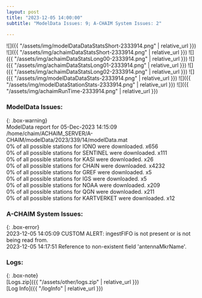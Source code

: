 ```yaml
---
layout: post
title: "2023-12-05 14:00:00"
subtitle: "ModelData Issues: 9; A-CHAIM System Issues: 2"

---
```


![]({{ "/assets/img/modelDataDataStatsShort-2333914.png" | relative_url }})
![]({{ "/assets/img/achaimDataStatsShort-2333914.png" | relative_url }})
![]({{ "/assets/img/achaimDataStatsLong00-2333914.png" | relative_url }})
![]({{ "/assets/img/achaimDataStatsLong01-2333914.png" | relative_url }})
![]({{ "/assets/img/achaimDataStatsLong02-2333914.png" | relative_url }})
![]({{ "/assets/img/modelDataDataStats-2333914.png" | relative_url }})
![]({{ "/assets/img/modelDataStationStats-2333914.png" | relative_url }})
![]({{ "/assets/img/achaimRunTime-2333914.png" | relative_url }})


### ModelData Issues:  
  
{: .box-warning}  
 ModelData report for 05-Dec-2023 14:15:09   
 /home/chaim/ACHAIM_SERVER/A-CHAIM/modelData/2023/339/14/modelData.mat   
 0% of all possible stations for IONO were downloaded. x656   
 0% of all possible stations for SENTINEL were downloaded. x111   
 0% of all possible stations for KASI were downloaded. x26   
 0% of all possible stations for CHAIN were downloaded. x4232   
 0% of all possible stations for GREF were downloaded. x5   
 0% of all possible stations for IGS were downloaded. x5   
 0% of all possible stations for NOAA were downloaded. x209   
 0% of all possible stations for QGN were downloaded. x211   
 0% of all possible stations for KARTVERKET were downloaded. x12   
  
### A-CHAIM System Issues:  
  
{: .box-error}  
2023-12-05 14:05:09 CUSTOM ALERT: ingestFIFO is not present or is not being read from.  
2023-12-05 14:17:51 Reference to non-existent field 'antennaMkrName'.  

### Logs:  
  
{: .box-note}  
[Logs.zip]({{ "/assets/other/logs.zip" | relative_url }})  
[Log Info]({{ "/logInfo" | relative_url }})  
